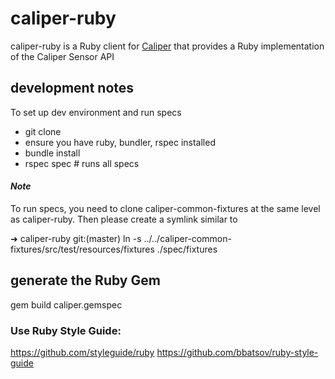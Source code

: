 caliper-ruby
===================

caliper-ruby is a Ruby client for [Caliper](http://www.imsglobal.org) that provides a Ruby implementation of the Caliper Sensor API

## development notes
To set up dev environment and run specs
* git clone <this repo>
* ensure you have ruby, bundler, rspec installed 
* bundle install
* rspec spec # runs all specs

#### _Note_
To run specs, you need to clone caliper-common-fixtures at the same level as caliper-ruby.  Then please create a symlink similar to

➜  caliper-ruby git:(master)  ln -s ../../caliper-common-fixtures/src/test/resources/fixtures ./spec/fixtures

## generate the Ruby Gem

gem build caliper.gemspec

### Use Ruby Style Guide:
https://github.com/styleguide/ruby
https://github.com/bbatsov/ruby-style-guide
